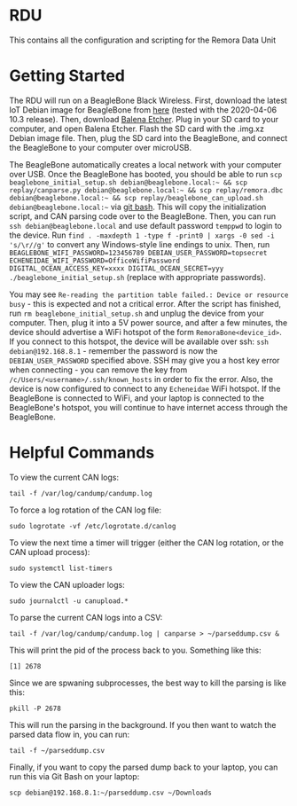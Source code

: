# RDU

This contains all the configuration and scripting for the Remora Data Unit

# Getting Started

The RDU will run on a BeagleBone Black Wireless. First, download the latest IoT Debian image for BeagleBone from [here](https://debian.beagleboard.org/images/bone-debian-10.3-iot-armhf-2020-04-06-4gb.img.xz) (tested with the 2020-04-06 10.3 release). Then, download [Balena Etcher](https://www.balena.io/etcher/). Plug in your SD card to your computer, and open Balena Etcher. Flash the SD card with the .img.xz Debian image file. Then, plug the SD card into the BeagleBone, and connect the BeagleBone to your computer over microUSB.

The BeagleBone automatically creates a local network with your computer over USB. Once the BeagleBone has booted, you should be able to run `scp beaglebone_initial_setup.sh debian@beaglebone.local:~ && scp replay/canparse.py debian@beaglebone.local:~ && scp replay/remora.dbc debian@beaglebone.local:~ && scp replay/beaglebone_can_upload.sh debian@beaglebone.local:~` via [git bash](https://git-scm.com/downloads). This will copy the initialization script, and CAN parsing code over to the BeagleBone. Then, you can run `ssh debian@beaglebone.local` and use default password `temppwd` to login to the device. Run `find . -maxdepth 1 -type f -print0 | xargs -0 sed -i 's/\r//g'` to convert any Windows-style line endings to unix. Then, run `BEAGLEBONE_WIFI_PASSWORD=123456789 DEBIAN_USER_PASSWORD=topsecret ECHENEIDAE_WIFI_PASSWORD=OfficeWifiPassword DIGITAL_OCEAN_ACCESS_KEY=xxxx DIGITAL_OCEAN_SECRET=yyy ./beaglebone_initial_setup.sh` (replace with appropriate passwords).

You may see `Re-reading the partition table failed.: Device or resource busy` - this is expected and not a critical error. After the script has finished, run `rm beaglebone_initial_setup.sh` and unplug the device from your computer. Then, plug it into a 5V power source, and after a few minutes, the device should advertise a WiFi hotspot of the form `RemoraBone<device_id>`. If you connect to this hotspot, the device will be available over ssh: `ssh debian@192.168.8.1` - remember the password is now the `DEBIAN_USER_PASSWORD` specified above. SSH may give you a host key error when connecting - you can remove the key from `/c/Users/<username>/.ssh/known_hosts` in order to fix the error. Also, the device is now configured to connect to any `Echeneidae` WiFi hotspot. If the BeagleBone is connected to WiFi, and your laptop is connected to the BeagleBone's hotspot, you will continue to have internet access through the BeagleBone.

# Helpful Commands

To view the current CAN logs:

```
tail -f /var/log/candump/candump.log
```

To force a log rotation of the CAN log file:

```
sudo logrotate -vf /etc/logrotate.d/canlog
```

To view the next time a timer will trigger (either the CAN log rotation, or the CAN upload process):

```
sudo systemctl list-timers
```
 
To view the CAN uploader logs:

```
sudo journalctl -u canupload.*
```

To parse the current CAN logs into a CSV:

```
tail -f /var/log/candump/candump.log | canparse > ~/parseddump.csv &
```

This will print the pid of the process back to you. Something like this:

```
[1] 2678
```

Since we are spwaning subprocesses, the best way to kill the parsing is like this:

```
pkill -P 2678
```

This will run the parsing in the background. If you then want to watch the parsed data flow in, you can run:

```
tail -f ~/parseddump.csv
```


Finally, if you want to copy the parsed dump back to your laptop, you can run this via Git Bash on your laptop:

```
scp debian@192.168.8.1:~/parseddump.csv ~/Downloads
```
